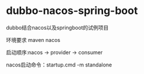 # dubbo-nacos-spring-boot

dubbo结合nacos以及springboot的试例项目

环境要求 maven nacos 

启动顺序:nacos -> provider -> consumer

nacos启动命令：startup.cmd -m standalone
